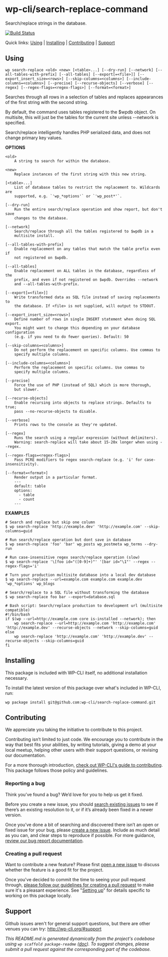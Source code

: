 wp-cli/search-replace-command
=============================

Search/replace strings in the database.

[![Build Status](https://travis-ci.org/wp-cli/search-replace-command.svg?branch=master)](https://travis-ci.org/wp-cli/search-replace-command)

Quick links: [Using](#using) | [Installing](#installing) | [Contributing](#contributing) | [Support](#support)

## Using

~~~
wp search-replace <old> <new> [<table>...] [--dry-run] [--network] [--all-tables-with-prefix] [--all-tables] [--export[=<file>]] [--export_insert_size=<rows>] [--skip-columns=<columns>] [--include-columns=<columns>] [--precise] [--recurse-objects] [--verbose] [--regex] [--regex-flags=<regex-flags>] [--format=<format>]
~~~

Searches through all rows in a selection of tables and replaces
appearances of the first string with the second string.

By default, the command uses tables registered to the $wpdb object. On
multisite, this will just be the tables for the current site unless
--network is specified.

Search/replace intelligently handles PHP serialized data, and does not
change primary key values.

**OPTIONS**

	<old>
		A string to search for within the database.

	<new>
		Replace instances of the first string with this new string.

	[<table>...]
		List of database tables to restrict the replacement to. Wildcards are
		supported, e.g. `'wp_*options'` or `'wp_post*'`.

	[--dry-run]
		Run the entire search/replace operation and show report, but don't save
		changes to the database.

	[--network]
		Search/replace through all the tables registered to $wpdb in a
		multisite install.

	[--all-tables-with-prefix]
		Enable replacement on any tables that match the table prefix even if
		not registered on $wpdb.

	[--all-tables]
		Enable replacement on ALL tables in the database, regardless of the
		prefix, and even if not registered on $wpdb. Overrides --network
		and --all-tables-with-prefix.

	[--export[=<file>]]
		Write transformed data as SQL file instead of saving replacements to
		the database. If <file> is not supplied, will output to STDOUT.

	[--export_insert_size=<rows>]
		Define number of rows in single INSERT statement when doing SQL export.
		You might want to change this depending on your database configuration
		(e.g. if you need to do fewer queries). Default: 50

	[--skip-columns=<columns>]
		Do not perform the replacement on specific columns. Use commas to
		specify multiple columns.

	[--include-columns=<columns>]
		Perform the replacement on specific columns. Use commas to
		specify multiple columns.

	[--precise]
		Force the use of PHP (instead of SQL) which is more thorough,
		but slower.

	[--recurse-objects]
		Enable recursing into objects to replace strings. Defaults to true;
		pass --no-recurse-objects to disable.

	[--verbose]
		Prints rows to the console as they're updated.

	[--regex]
		Runs the search using a regular expression (without delimiters).
		Warning: search-replace will take about 15-20x longer when using --regex.

	[--regex-flags=<regex-flags>]
		Pass PCRE modifiers to regex search-replace (e.g. 'i' for case-insensitivity).

	[--format=<format>]
		Render output in a particular format.
		---
		default: table
		options:
		  - table
		  - count
		---

**EXAMPLES**

    # Search and replace but skip one column
    $ wp search-replace 'http://example.dev' 'http://example.com' --skip-columns=guid

    # Run search/replace operation but dont save in database
    $ wp search-replace 'foo' 'bar' wp_posts wp_postmeta wp_terms --dry-run

    # Run case-insensitive regex search/replace operation (slow)
    $ wp search-replace '\[foo id="([0-9]+)"' '[bar id="\1"' --regex --regex-flags='i'

    # Turn your production multisite database into a local dev database
    $ wp search-replace --url=example.com example.com example.dev 'wp_*options' wp_blogs

    # Search/replace to a SQL file without transforming the database
    $ wp search-replace foo bar --export=database.sql

    # Bash script: Search/replace production to development url (multisite compatible)
    #!/bin/bash
    if $(wp --url=http://example.com core is-installed --network); then
        wp search-replace --url=http://example.com 'http://example.com' 'http://example.dev' --recurse-objects --network --skip-columns=guid
    else
        wp search-replace 'http://example.com' 'http://example.dev' --recurse-objects --skip-columns=guid
    fi

## Installing

This package is included with WP-CLI itself, no additional installation necessary.

To install the latest version of this package over what's included in WP-CLI, run:

    wp package install git@github.com:wp-cli/search-replace-command.git

## Contributing

We appreciate you taking the initiative to contribute to this project.

Contributing isn’t limited to just code. We encourage you to contribute in the way that best fits your abilities, by writing tutorials, giving a demo at your local meetup, helping other users with their support questions, or revising our documentation.

For a more thorough introduction, [check out WP-CLI's guide to contributing](https://make.wordpress.org/cli/handbook/contributing/). This package follows those policy and guidelines.

### Reporting a bug

Think you’ve found a bug? We’d love for you to help us get it fixed.

Before you create a new issue, you should [search existing issues](https://github.com/wp-cli/search-replace-command/issues?q=label%3Abug%20) to see if there’s an existing resolution to it, or if it’s already been fixed in a newer version.

Once you’ve done a bit of searching and discovered there isn’t an open or fixed issue for your bug, please [create a new issue](https://github.com/wp-cli/search-replace-command/issues/new). Include as much detail as you can, and clear steps to reproduce if possible. For more guidance, [review our bug report documentation](https://make.wordpress.org/cli/handbook/bug-reports/).

### Creating a pull request

Want to contribute a new feature? Please first [open a new issue](https://github.com/wp-cli/search-replace-command/issues/new) to discuss whether the feature is a good fit for the project.

Once you've decided to commit the time to seeing your pull request through, [please follow our guidelines for creating a pull request](https://make.wordpress.org/cli/handbook/pull-requests/) to make sure it's a pleasant experience. See "[Setting up](https://make.wordpress.org/cli/handbook/pull-requests/#setting-up)" for details specific to working on this package locally.

## Support

Github issues aren't for general support questions, but there are other venues you can try: http://wp-cli.org/#support


*This README.md is generated dynamically from the project's codebase using `wp scaffold package-readme` ([doc](https://github.com/wp-cli/scaffold-package-command#wp-scaffold-package-readme)). To suggest changes, please submit a pull request against the corresponding part of the codebase.*
